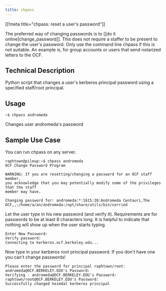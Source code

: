 ```yaml
---
title: chpass
---
```


[[!meta title="chpass: reset a user's password"]]

The preferred way of changing passwords is to [[do it online|change_password]].
This does not require a staffer to be present to change the user's password.
Only use the command line chpass if this is not suitable. An example is, for
group accounts or users that send notarized letters to the OCF.

## Technical Description

Python script that changes a user's kerberos principal password using a specified
staff/root principal.

## Usage

    ~$ chpass andromeda

Changes user andromeda's password

## Sample Use Case

You can run chpass on any server.

    raphtown@pileup:~$ chpass andromeda
    OCF Change Password Program

    WARNING: If you are resetting/changing a password for an OCF staff member,
    you acknowledge that you may potentially modify some of the privileges that the staff
    member may have.

    Changing password for: andromeda:*:1615:20:Andromeda Centauri,The OCF,,:/home/a/an/andromeda:/opt/share/utils/bin/sorried

Let the user type in his new password (and verify it). Requirements are for
passwords to be at least 8 characters long. It is helpful to indicate that
nothing will show up when the user starts typing.

    Enter New Password:
    Verify password:
    Connecting to kerberos.ocf.berkeley.edu...

Now type in your kerberos root principal password. If you don't have one you
can't change passwords!

    Please enter the password for principal raphtown/root:
    andromeda@OCF.BERKELEY.EDU's Password:
    Verifying - andromeda@OCF.BERKELEY.EDU's Password:
    raphtown/root@OCF.BERKELEY.EDU's Password:
    Successfully changed heimdal kerberos principal
